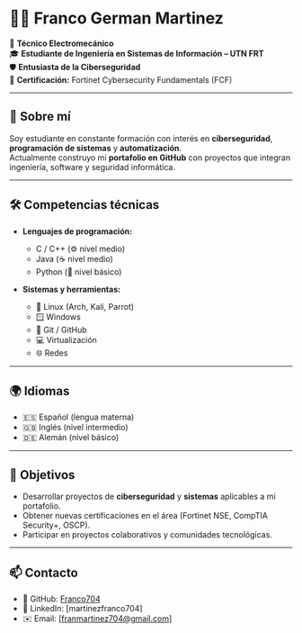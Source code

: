 # 👨‍💻 Franco German Martinez

🔧 **Técnico Electromecánico**  
🎓 **Estudiante de Ingeniería en Sistemas de Información – UTN FRT**  
🛡️ **Entusiasta de la Ciberseguridad**  
📜 **Certificación:** Fortinet Cybersecurity Fundamentals (FCF)  

---

## 📖 Sobre mí
Soy estudiante en constante formación con interés en **ciberseguridad**, **programación de sistemas** y **automatización**.  
Actualmente construyo mi **portafolio en GitHub** con proyectos que integran ingeniería, software y seguridad informática.  

---

## 🛠️ Competencias técnicas
- **Lenguajes de programación:**  
  - C / C++ (⚙️ nivel medio)  
  - Java (☕ nivel medio)  
  - Python (🐍 nivel básico)  

- **Sistemas y herramientas:**  
  - 🐧 Linux (Arch, Kali, Parrot)  
  - 🪟 Windows  
  - 🔗 Git / GitHub  
  - 💻 Virtualización  
  - 🌐 Redes  

---

## 🌍 Idiomas
- 🇪🇸 Español (lengua materna)  
- 🇬🇧 Inglés (nivel intermedio)  
- 🇩🇪 Alemán (nivel básico)  

---

## 🎯 Objetivos
- Desarrollar proyectos de **ciberseguridad** y **sistemas** aplicables a mi portafolio.  
- Obtener nuevas certificaciones en el área (Fortinet NSE, CompTIA Security+, OSCP).  
- Participar en proyectos colaborativos y comunidades tecnológicas.  

---

## 📫 Contacto
- 🔗 GitHub: [Franco704](https://github.com/Franco704)  
- 💼 LinkedIn: [martinezfranco704]  
- ✉️ Email: [franmartinez704@gmail.com]  


